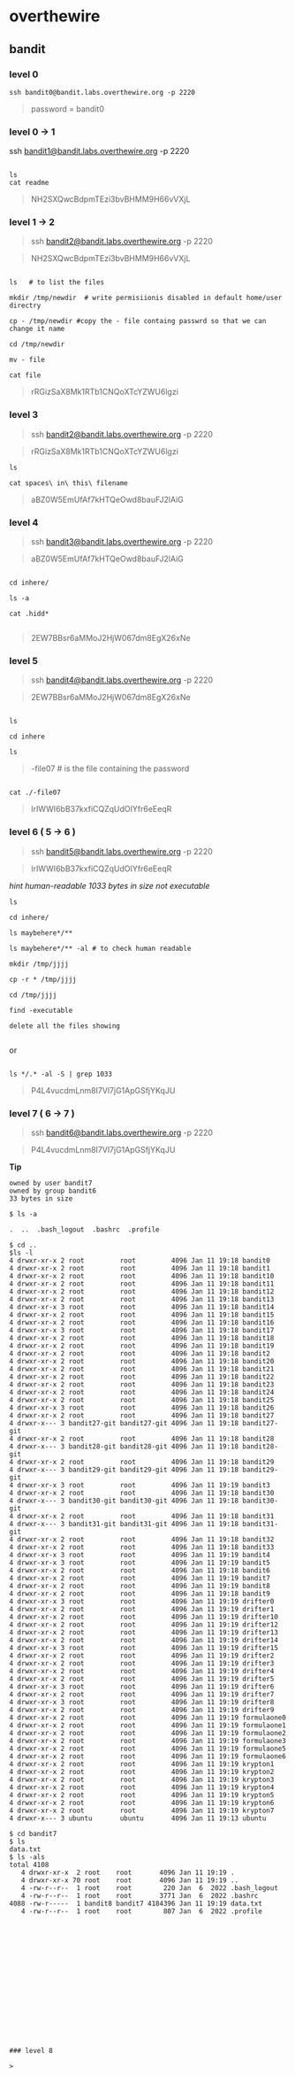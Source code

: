 # overthewire

## bandit

### level 0

```
ssh bandit0@bandit.labs.overthewire.org -p 2220

```

> password = bandit0


### level 0 -> 1

ssh bandit1@bandit.labs.overthewire.org -p 2220

>

```

ls
cat readme

```

> NH2SXQwcBdpmTEzi3bvBHMM9H66vVXjL



### level 1 -> 2

> ssh bandit2@bandit.labs.overthewire.org -p 2220


> NH2SXQwcBdpmTEzi3bvBHMM9H66vVXjL


```

ls   # to list the files 

mkdir /tmp/newdir  # write permisiionis disabled in default home/user directry

cp - /tmp/newdir #copy the - file containg passwrd so that we can change it name

cd /tmp/newdir 

mv - file

cat file

```

> rRGizSaX8Mk1RTb1CNQoXTcYZWU6lgzi

### level 3

> ssh bandit2@bandit.labs.overthewire.org -p 2220

> rRGizSaX8Mk1RTb1CNQoXTcYZWU6lgzi

```
ls

cat spaces\ in\ this\ filename

```

> aBZ0W5EmUfAf7kHTQeOwd8bauFJ2lAiG


### level 4

> ssh bandit3@bandit.labs.overthewire.org -p 2220

> aBZ0W5EmUfAf7kHTQeOwd8bauFJ2lAiG

```

cd inhere/

ls -a

cat .hidd*


```

> 2EW7BBsr6aMMoJ2HjW067dm8EgX26xNe


### level 5

> ssh bandit4@bandit.labs.overthewire.org -p 2220

> 2EW7BBsr6aMMoJ2HjW067dm8EgX26xNe


```

ls 

cd inhere

ls

```
> -file07 # is the file containing the password

``` 

cat ./-file07

``` 

> lrIWWI6bB37kxfiCQZqUdOIYfr6eEeqR

### level 6   ( 5 -> 6 )

> ssh bandit5@bandit.labs.overthewire.org -p 2220

> lrIWWI6bB37kxfiCQZqUdOIYfr6eEeqR

*hint human-readable
1033 bytes in size
not executable*


```
ls

cd inhere/

ls maybehere*/**

ls maybehere*/** -al # to check human readable

mkdir /tmp/jjjj

cp -r * /tmp/jjjj

cd /tmp/jjjj

find -executable

delete all the files showing


```
or 

```

ls */.* -al -S | grep 1033

```

> P4L4vucdmLnm8I7Vl7jG1ApGSfjYKqJU


### level 7  ( 6 -> 7 )

> ssh bandit6@bandit.labs.overthewire.org -p 2220

> P4L4vucdmLnm8I7Vl7jG1ApGSfjYKqJU
 
 **Tip** 
 
    owned by user bandit7
    owned by group bandit6
    33 bytes in size


```
$ ls -a

.  ..  .bash_logout  .bashrc  .profile

$ cd ..
$ls -l
4 drwxr-xr-x 2 root         root         4096 Jan 11 19:18 bandit0
4 drwxr-xr-x 2 root         root         4096 Jan 11 19:18 bandit1
4 drwxr-xr-x 2 root         root         4096 Jan 11 19:18 bandit10
4 drwxr-xr-x 2 root         root         4096 Jan 11 19:18 bandit11
4 drwxr-xr-x 2 root         root         4096 Jan 11 19:18 bandit12
4 drwxr-xr-x 2 root         root         4096 Jan 11 19:18 bandit13
4 drwxr-xr-x 3 root         root         4096 Jan 11 19:18 bandit14
4 drwxr-xr-x 2 root         root         4096 Jan 11 19:18 bandit15
4 drwxr-xr-x 2 root         root         4096 Jan 11 19:18 bandit16
4 drwxr-xr-x 3 root         root         4096 Jan 11 19:18 bandit17
4 drwxr-xr-x 2 root         root         4096 Jan 11 19:18 bandit18
4 drwxr-xr-x 2 root         root         4096 Jan 11 19:18 bandit19
4 drwxr-xr-x 2 root         root         4096 Jan 11 19:18 bandit2
4 drwxr-xr-x 2 root         root         4096 Jan 11 19:18 bandit20
4 drwxr-xr-x 2 root         root         4096 Jan 11 19:18 bandit21
4 drwxr-xr-x 2 root         root         4096 Jan 11 19:18 bandit22
4 drwxr-xr-x 2 root         root         4096 Jan 11 19:18 bandit23
4 drwxr-xr-x 2 root         root         4096 Jan 11 19:18 bandit24
4 drwxr-xr-x 2 root         root         4096 Jan 11 19:18 bandit25
4 drwxr-xr-x 3 root         root         4096 Jan 11 19:18 bandit26
4 drwxr-xr-x 2 root         root         4096 Jan 11 19:18 bandit27
4 drwxr-x--- 3 bandit27-git bandit27-git 4096 Jan 11 19:18 bandit27-git
4 drwxr-xr-x 2 root         root         4096 Jan 11 19:18 bandit28
4 drwxr-x--- 3 bandit28-git bandit28-git 4096 Jan 11 19:18 bandit28-git
4 drwxr-xr-x 2 root         root         4096 Jan 11 19:18 bandit29
4 drwxr-x--- 3 bandit29-git bandit29-git 4096 Jan 11 19:18 bandit29-git
4 drwxr-xr-x 3 root         root         4096 Jan 11 19:19 bandit3
4 drwxr-xr-x 2 root         root         4096 Jan 11 19:18 bandit30
4 drwxr-x--- 3 bandit30-git bandit30-git 4096 Jan 11 19:18 bandit30-git
4 drwxr-xr-x 2 root         root         4096 Jan 11 19:18 bandit31
4 drwxr-x--- 3 bandit31-git bandit31-git 4096 Jan 11 19:18 bandit31-git
4 drwxr-xr-x 2 root         root         4096 Jan 11 19:18 bandit32
4 drwxr-xr-x 2 root         root         4096 Jan 11 19:18 bandit33
4 drwxr-xr-x 3 root         root         4096 Jan 11 19:19 bandit4
4 drwxr-xr-x 3 root         root         4096 Jan 11 19:19 bandit5
4 drwxr-xr-x 2 root         root         4096 Jan 11 19:18 bandit6
4 drwxr-xr-x 2 root         root         4096 Jan 11 19:19 bandit7
4 drwxr-xr-x 2 root         root         4096 Jan 11 19:19 bandit8
4 drwxr-xr-x 2 root         root         4096 Jan 11 19:18 bandit9
4 drwxr-xr-x 3 root         root         4096 Jan 11 19:19 drifter0
4 drwxr-xr-x 2 root         root         4096 Jan 11 19:19 drifter1
4 drwxr-xr-x 2 root         root         4096 Jan 11 19:19 drifter10
4 drwxr-xr-x 2 root         root         4096 Jan 11 19:19 drifter12
4 drwxr-xr-x 2 root         root         4096 Jan 11 19:19 drifter13
4 drwxr-xr-x 2 root         root         4096 Jan 11 19:19 drifter14
4 drwxr-xr-x 3 root         root         4096 Jan 11 19:19 drifter15
4 drwxr-xr-x 2 root         root         4096 Jan 11 19:19 drifter2
4 drwxr-xr-x 2 root         root         4096 Jan 11 19:19 drifter3
4 drwxr-xr-x 2 root         root         4096 Jan 11 19:19 drifter4
4 drwxr-xr-x 2 root         root         4096 Jan 11 19:19 drifter5
4 drwxr-xr-x 3 root         root         4096 Jan 11 19:19 drifter6
4 drwxr-xr-x 2 root         root         4096 Jan 11 19:19 drifter7
4 drwxr-xr-x 3 root         root         4096 Jan 11 19:19 drifter8
4 drwxr-xr-x 2 root         root         4096 Jan 11 19:19 drifter9
4 drwxr-xr-x 2 root         root         4096 Jan 11 19:19 formulaone0
4 drwxr-xr-x 2 root         root         4096 Jan 11 19:19 formulaone1
4 drwxr-xr-x 2 root         root         4096 Jan 11 19:19 formulaone2
4 drwxr-xr-x 2 root         root         4096 Jan 11 19:19 formulaone3
4 drwxr-xr-x 2 root         root         4096 Jan 11 19:19 formulaone5
4 drwxr-xr-x 2 root         root         4096 Jan 11 19:19 formulaone6
4 drwxr-xr-x 2 root         root         4096 Jan 11 19:19 krypton1
4 drwxr-xr-x 2 root         root         4096 Jan 11 19:19 krypton2
4 drwxr-xr-x 2 root         root         4096 Jan 11 19:19 krypton3
4 drwxr-xr-x 2 root         root         4096 Jan 11 19:19 krypton4
4 drwxr-xr-x 2 root         root         4096 Jan 11 19:19 krypton5
4 drwxr-xr-x 2 root         root         4096 Jan 11 19:19 krypton6
4 drwxr-xr-x 2 root         root         4096 Jan 11 19:19 krypton7
4 drwxr-x--- 3 ubuntu       ubuntu       4096 Jan 11 19:13 ubuntu

$ cd bandit7 
$ ls
data.txt
$ ls -als
total 4108
   4 drwxr-xr-x  2 root    root       4096 Jan 11 19:19 .
   4 drwxr-xr-x 70 root    root       4096 Jan 11 19:19 ..
   4 -rw-r--r--  1 root    root        220 Jan  6  2022 .bash_logout
   4 -rw-r--r--  1 root    root       3771 Jan  6  2022 .bashrc
4088 -rw-r-----  1 bandit8 bandit7 4184396 Jan 11 19:19 data.txt
   4 -rw-r--r--  1 root    root        807 Jan  6  2022 .profile
   
   















### level 8 

> 



